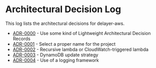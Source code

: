 # Architectural Decision Log

This log lists the architectural decisions for delayer-aws.

<!-- adrlog -- Regenerate the content by using "adr-log -i". You can install it via "npm install -g adr-log" -->

- [ADR-0000](0000-use-markdown-architectural-decision-records.md) - Use some kind of Lightweight Architectural Decision Records
- [ADR-0001](0001-select-proper-name-for-the-project.md) - Select a proper name for the project
- [ADR-0002](0002-recursive-lambda-or-triggered-lambda.md) - Recursive lambda or CloudWatch-triggered lambda
- [ADR-0003](0003-dymamodb-update-strategy.md) - DynamoDB update strategy
- [ADR-0004](0004-use-log-framework-for-logging.md) - Use of a logging framework

<!-- adrlogstop -->


